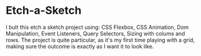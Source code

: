 # Etch-a-Sketch
I bult this etch a sketch project using:
CSS Flexbox,
CSS Animation,
Dom Manipulation,
Event Listeners,
Query Selectors,
Sizing with colums and rows.
The project is quite particular, as it's my first time playing with a grid, making sure the outcome is exactly as I want it to look like.
